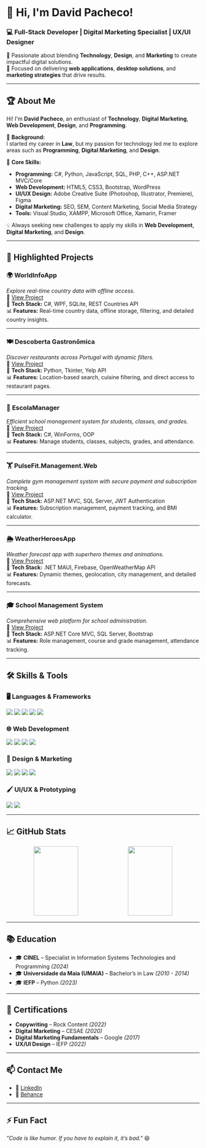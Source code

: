 # 👋 Hi, I'm David Pacheco!

### 💻 Full-Stack Developer | Digital Marketing Specialist | UX/UI Designer

🚀 Passionate about blending **Technology**, **Design**, and **Marketing** to create impactful digital solutions.  
🌟 Focused on delivering **web applications**, **desktop solutions**, and **marketing strategies** that drive results.  

---

## 🏆 About Me

Hi! I'm **David Pacheco**, an enthusiast of **Technology**, **Digital Marketing**, **Web Development**, **Design**, and **Programming**.  

💼 **Background:**  
I started my career in **Law**, but my passion for technology led me to explore areas such as **Programming**, **Digital Marketing**, and **Design**.  

🔎 **Core Skills:**  
- **Programming:** C#, Python, JavaScript, SQL, PHP, C++, ASP.NET MVC/Core  
- **Web Development:** HTML5, CSS3, Bootstrap, WordPress  
- **UI/UX Design:** Adobe Creative Suite (Photoshop, Illustrator, Premiere), Figma  
- **Digital Marketing:** SEO, SEM, Content Marketing, Social Media Strategy  
- **Tools:** Visual Studio, XAMPP, Microsoft Office, Xamarin, Framer  

💡 Always seeking new challenges to apply my skills in **Web Development**, **Digital Marketing**, and **Design**.

---

## 🚀 Highlighted Projects

### 🌍 **WorldInfoApp**  
*Explore real-time country data with offline access.*  
🔗 [View Project](https://github.com/pacheco4480/WorldInfoApp)  
📌 **Tech Stack:** C#, WPF, SQLite, REST Countries API  
📊 **Features:** Real-time country data, offline storage, filtering, and detailed country insights.  

---

### 🍽️ **Descoberta Gastronômica**  
*Discover restaurants across Portugal with dynamic filters.*  
🔗 [View Project](https://github.com/pacheco4480/Descoberta_Gastronomica)  
📌 **Tech Stack:** Python, Tkinter, Yelp API  
📊 **Features:** Location-based search, cuisine filtering, and direct access to restaurant pages.  

---

### 🏫 **EscolaManager**  
*Efficient school management system for students, classes, and grades.*  
🔗 [View Project](https://github.com/pacheco4480/EscolaManager)  
📌 **Tech Stack:** C#, WinForms, OOP  
📊 **Features:** Manage students, classes, subjects, grades, and attendance.  

---

### 🏋️ **PulseFit.Management.Web**  
*Complete gym management system with secure payment and subscription tracking.*  
🔗 [View Project](https://github.com/pacheco4480/PulseFit.Management.Web)  
📌 **Tech Stack:** ASP.NET MVC, SQL Server, JWT Authentication  
📊 **Features:** Subscription management, payment tracking, and BMI calculator.  

---

### 🌦️ **WeatherHeroesApp**  
*Weather forecast app with superhero themes and animations.*  
🔗 [View Project](https://github.com/pacheco4480/WeatherHeroesApp)  
📌 **Tech Stack:** .NET MAUI, Firebase, OpenWeatherMap API  
📊 **Features:** Dynamic themes, geolocation, city management, and detailed forecasts.  

---

### 🎓 **School Management System**  
*Comprehensive web platform for school administration.*  
🔗 [View Project](https://github.com/pacheco4480/SchoolManagementSystem)  
📌 **Tech Stack:** ASP.NET Core MVC, SQL Server, Bootstrap  
📊 **Features:** Role management, course and grade management, attendance tracking.  

---

## 🛠️ Skills & Tools

### 🖥️ **Languages & Frameworks**
<img src="https://img.shields.io/badge/C%23-239120?style=for-the-badge&logo=c-sharp&logoColor=white"/> <img src="https://img.shields.io/badge/Python-3776AB?style=for-the-badge&logo=python&logoColor=white"/> <img src="https://img.shields.io/badge/JavaScript-F7DF1E?style=for-the-badge&logo=javascript&logoColor=black"/> <img src="https://img.shields.io/badge/SQL-4479A1?style=for-the-badge&logo=postgresql&logoColor=white"/> <img src="https://img.shields.io/badge/ASP.NET-512BD4?style=for-the-badge&logo=dotnet&logoColor=white"/>

### 🌐 **Web Development**
<img src="https://img.shields.io/badge/HTML5-E34F26?style=for-the-badge&logo=html5&logoColor=white"/> <img src="https://img.shields.io/badge/CSS3-1572B6?style=for-the-badge&logo=css3&logoColor=white"/> <img src="https://img.shields.io/badge/Bootstrap-563D7C?style=for-the-badge&logo=bootstrap&logoColor=white"/> <img src="https://img.shields.io/badge/WordPress-21759B?style=for-the-badge&logo=wordpress&logoColor=white"/>

### 🎨 **Design & Marketing**
<img src="https://img.shields.io/badge/Adobe%20Photoshop-31A8FF?style=for-the-badge&logo=Adobe%20Photoshop&logoColor=white"/> <img src="https://img.shields.io/badge/Adobe%20Illustrator-FF9A00?style=for-the-badge&logo=Adobe%20Illustrator&logoColor=white"/> <img src="https://img.shields.io/badge/Adobe%20Premiere%20Pro-9999FF?style=for-the-badge&logo=Adobe%20Premiere%20Pro&logoColor=white"/> <img src="https://img.shields.io/badge/SEO-4285F4?style=for-the-badge&logo=google&logoColor=white"/>

### **🖌️ UI/UX & Prototyping**
<img src="https://img.shields.io/badge/Figma-F24E1E?style=for-the-badge&logo=figma&logoColor=white"/> <img src="https://img.shields.io/badge/Framer-0055FF?style=for-the-badge&logo=framer&logoColor=white"/>


---

## 📈 GitHub Stats

<p align="center">
  <img width="48%" height="180px" src="https://github-readme-stats.vercel.app/api?username=pacheco4480&show_icons=true&theme=tokyonight" />
  <img width="48%" height="180px" src="https://github-readme-stats.vercel.app/api/top-langs/?username=pacheco4480&layout=compact&theme=tokyonight" />
</p>

---

## 📚 Education

- 🎓 **CINEL** – Specialist in Information Systems Technologies and Programming *(2024)*  
- 🎓 **Universidade da Maia (UMAIA)** – Bachelor’s in Law *(2010 - 2014)*  
- 🎓 **IEFP** – Python *(2023)*  

---

## 🏅 Certifications

- **Copywriting** – Rock Content *(2022)*  
- **Digital Marketing** – CESAE *(2020)*  
- **Digital Marketing Fundamentals** – Google *(2017)*
- **UX/UI Design** – IEFP *(2022)*  

---

## 📫 Contact Me

- 💼 [LinkedIn](https://www.linkedin.com/in/davidpachecoo/)    
- 🎨 [Behance](https://www.behance.net/davidpachecoo)

---

## ⚡ Fun Fact
*"Code is like humor. If you have to explain it, it’s bad."* 😄
